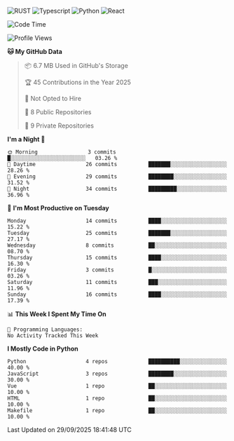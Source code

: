 ![RUST](https://img.shields.io/badge/-Rust-141414?style=flat&logo=rust)
![Typescript](https://img.shields.io/badge/-Typescript-141414?style=flat&logo=typescript)
![Python](https://img.shields.io/badge/-Python-141414?style=flat&logo=python)
![React](https://img.shields.io/badge/-React-141414?style=flat&logo=react)

<!--START_SECTION:waka-->
![Code Time](http://img.shields.io/badge/Code%20Time-640%20hrs%207%20mins-blue)

![Profile Views](http://img.shields.io/badge/Profile%20Views-0-blue)

**🐱 My GitHub Data** 

> 📦 6.7 MB Used in GitHub's Storage 
 > 
> 🏆 45 Contributions in the Year 2025
 > 
> 🚫 Not Opted to Hire
 > 
> 📜 8 Public Repositories 
 > 
> 🔑 9 Private Repositories 
 > 
**I'm a Night 🦉** 

```text
🌞 Morning                3 commits           █░░░░░░░░░░░░░░░░░░░░░░░░   03.26 % 
🌆 Daytime                26 commits          ███████░░░░░░░░░░░░░░░░░░   28.26 % 
🌃 Evening                29 commits          ████████░░░░░░░░░░░░░░░░░   31.52 % 
🌙 Night                  34 commits          █████████░░░░░░░░░░░░░░░░   36.96 % 
```
📅 **I'm Most Productive on Tuesday** 

```text
Monday                   14 commits          ████░░░░░░░░░░░░░░░░░░░░░   15.22 % 
Tuesday                  25 commits          ███████░░░░░░░░░░░░░░░░░░   27.17 % 
Wednesday                8 commits           ██░░░░░░░░░░░░░░░░░░░░░░░   08.70 % 
Thursday                 15 commits          ████░░░░░░░░░░░░░░░░░░░░░   16.30 % 
Friday                   3 commits           █░░░░░░░░░░░░░░░░░░░░░░░░   03.26 % 
Saturday                 11 commits          ███░░░░░░░░░░░░░░░░░░░░░░   11.96 % 
Sunday                   16 commits          ████░░░░░░░░░░░░░░░░░░░░░   17.39 % 
```


📊 **This Week I Spent My Time On** 

```text
💬 Programming Languages: 
No Activity Tracked This Week
```

**I Mostly Code in Python** 

```text
Python                   4 repos             ██████████░░░░░░░░░░░░░░░   40.00 % 
JavaScript               3 repos             ████████░░░░░░░░░░░░░░░░░   30.00 % 
Vue                      1 repo              ██░░░░░░░░░░░░░░░░░░░░░░░   10.00 % 
HTML                     1 repo              ██░░░░░░░░░░░░░░░░░░░░░░░   10.00 % 
Makefile                 1 repo              ██░░░░░░░░░░░░░░░░░░░░░░░   10.00 % 
```




 Last Updated on 29/09/2025 18:41:48 UTC
<!--END_SECTION:waka-->
